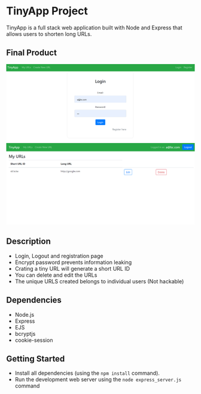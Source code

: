 # TinyApp Project

TinyApp is a full stack web application built with Node and Express that allows users to shorten long URLs.

## Final Product

!["Login Page"](./tinyAPP_loginpage.png)
!["Home page"](./tinyApp_myURLS.png)

## Description
- Login, Logout and registration page
- Encrypt password prevents information leaking
- Crating a tiny URL will generate a short URL ID
- You can delete and edit the URLs
- The unique URLS created belongs to individual users (Not hackable)


## Dependencies

- Node.js
- Express
- EJS
- bcryptjs
- cookie-session

## Getting Started

- Install all dependencies (using the `npm install` command).
- Run the development web server using the `node express_server.js` command